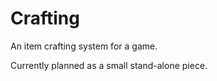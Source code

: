 Crafting
========

An item crafting system for a game.

Currently planned as a small stand-alone piece.
